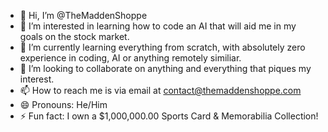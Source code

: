 - 👋 Hi, I’m @TheMaddenShoppe
- 👀 I’m interested in learning how to code an AI that will aid me in my goals on the stock market.
- 🌱 I’m currently learning everything from scratch, with absolutely zero experience in coding, AI or anything remotely similiar.
- 💞️ I’m looking to collaborate on anything and everything that piques my interest.
- 📫 How to reach me is via email at contact@themaddenshoppe.com
- 😄 Pronouns: He/Him
- ⚡ Fun fact: I own a $1,000,000.00 Sports Card & Memorabilia Collection!

<!---
TheMaddenShoppe/TheMaddenShoppe is a ✨ special ✨ repository because its `README.md` (this file) appears on your GitHub profile.
You can click the Preview link to take a look at your changes.
--->

